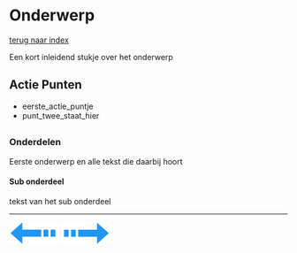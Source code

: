 # Onderwerp
[terug naar index](/Index.md#graphics)  

Een kort inleidend stukje over het onderwerp

## Actie Punten
* eerste_actie_puntje
* punt_twee_staat_hier
##  

### Onderdelen 

Eerste onderwerp en alle tekst die daarbij hoort

#### Sub onderdeel

tekst van het sub onderdeel


---
[![Last Page](/Afbeeldingen/Arrow_back_small.png)](/Graphics/Overdraw.md) [![Next Page](/Afbeeldingen/Arrow_next_small.png)](/Graphics/ParticleSystems.md)